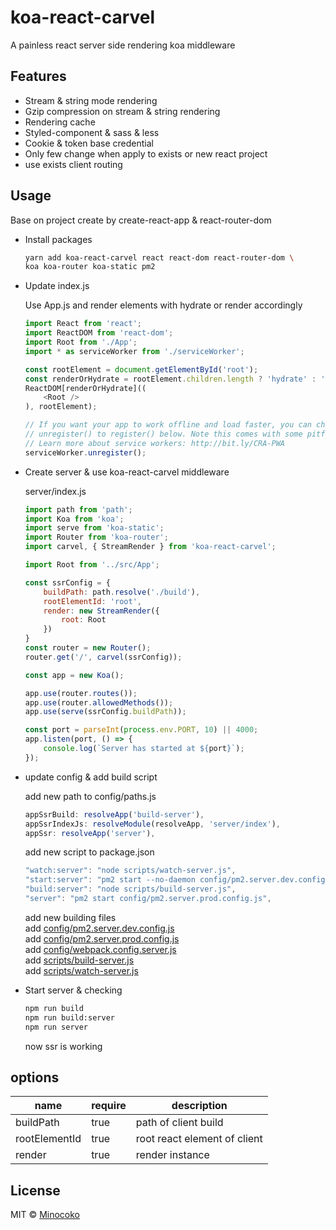 # koa-react-carvel
A painless react server side rendering koa middleware

## Features
* Stream & string mode rendering
* Gzip compression on stream & string rendering
* Rendering cache
* Styled-component & sass & less
* Cookie & token base credential
* Only few change when apply to exists or new react project
* use exists client routing

## Usage

Base on project create by create-react-app & react-router-dom

* Install packages
    ```bash
    yarn add koa-react-carvel react react-dom react-router-dom \
    koa koa-router koa-static pm2
    ```

* Update index.js

    Use App.js and render elements with hydrate or render accordingly
    ```javascript
    import React from 'react';
    import ReactDOM from 'react-dom';
    import Root from './App';
    import * as serviceWorker from './serviceWorker';

    const rootElement = document.getElementById('root');
    const renderOrHydrate = rootElement.children.length ? 'hydrate' : 'render';
    ReactDOM[renderOrHydrate]((
        <Root />
    ), rootElement);

    // If you want your app to work offline and load faster, you can change
    // unregister() to register() below. Note this comes with some pitfalls.
    // Learn more about service workers: http://bit.ly/CRA-PWA
    serviceWorker.unregister();

    ```

* Create server & use koa-react-carvel middleware

    server/index.js
    ```javascript
    import path from 'path';
    import Koa from 'koa';
    import serve from 'koa-static';
    import Router from 'koa-router';
    import carvel, { StreamRender } from 'koa-react-carvel';

    import Root from '../src/App';

    const ssrConfig = {
        buildPath: path.resolve('./build'),
        rootElementId: 'root',
        render: new StreamRender({
            root: Root
        })
    }
    const router = new Router();
    router.get('/', carvel(ssrConfig));

    const app = new Koa();

    app.use(router.routes());
    app.use(router.allowedMethods());
    app.use(serve(ssrConfig.buildPath));

    const port = parseInt(process.env.PORT, 10) || 4000;
    app.listen(port, () => {
        console.log(`Server has started at ${port}`);
    });

    ```

* update config & add build script

    add new path to config/paths.js
    ```javascript
    appSsrBuild: resolveApp('build-server'),
    appSsrIndexJs: resolveModule(resolveApp, 'server/index'),
    appSsr: resolveApp('server'),
    ```

    add new script to package.json
    ```javascript
    "watch:server": "node scripts/watch-server.js",
    "start:server": "pm2 start --no-daemon config/pm2.server.dev.config.js",
    "build:server": "node scripts/build-server.js",
    "server": "pm2 start config/pm2.server.prod.config.js",
    ```

    add new building files<br>
    add [config/pm2.server.dev.config.js](examples/simple/config/pm2.server.dev.config.js) <br>
    add [config/pm2.server.prod.config.js](examples/simple/config/pm2.server.prod.config.js) <br>
    add [config/webpack.config.server.js](examples/simple/config/webpack.config.server.js) <br>
    add [scripts/build-server.js](examples/simple/scripts/build-server.js) <br>
    add [scripts/watch-server.js](examples/simple/scripts/watch-server.js) <br>
    

* Start server & checking

    ```bash
    npm run build
    npm run build:server
    npm run server
    ```
    now ssr is working

## options

|   name            |   require     |   description                     |
|   -----------     |   ----------- |   -----------                     |
|   buildPath       |   true        |   path of client build            |
|   rootElementId   |   true        |   root react element of client    |
|   render          |   true        |   render instance                 |

## License

MIT © [Minocoko](mailto:minocoko@outlook.com)
